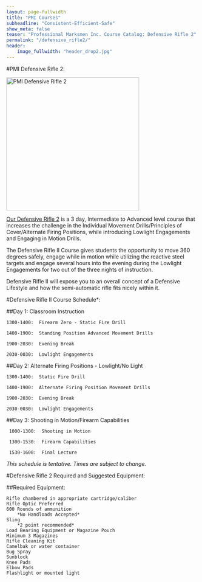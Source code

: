 ```yaml
---
layout: page-fullwidth
title: "PMI Courses"
subheadline: "Consistent-Efficient-Safe"
show_meta: false
teaser: "Professional Marksmen Inc. Course Catalog: Defensive Rifle 2"
permalink: "/defensive_rifle2/"
header:
    image_fullwidth: "header_drop2.jpg"
---
```



#PMI Defensive Rifle 2:

<a href="https://store.professionalmarksmen.com/index.php?l=product_list&c=5" target="_blank"><img src="http://professionalmarksmen.com/images/defrif2.jpg" alt="PMI Defensive Rifle 2" style="width:350px;height:350px;">


[Our Defensive Rifle 2][1] is a 3 day, Intermediate to Advanced level course that increases the challenge in the Individual Movement Drills/Principles of Cover/Alternate Firing Positions, while introducing Lowlight Engagements and Engaging in Motion Drills. 

The Defensive Rifle II Course gives students the opportunity to move 360 degrees safely, engage while in motion while utilizing the reactive steel targets and engage several hours into the evening during the Lowlight Engagements for two out of the three nights of instruction. 

Defensive Rifle II will expose you to an overall concept of a Defensive Lifestyle and how the semi-automatic rifle fits nicely within it. 


#Defensive Rifle II Course Schedule*:

##Day 1:  Classroom Instruction


	1300-1400:  Firearm Zero - Static Fire Drill

	1400-1900:  Standing Position Advanced Movement Drills

	1900-2030:  Evening Break

	2030-0030:  Lowlight Engagements


##Day 2:  Alternate Firing Positions - Lowlight/No Light


	1300-1400:  Static Fire Drill

	1400-1900:  Alternate Firing Position Movement Drills

	1900-2030:  Evening Break

	2030-0030:  Lowlight Engagements


##Day 3:  Shooting in Motion/Firearm Capabilities


     1000-1300:  Shooting in Motion

     1300-1530:  Firearm Capabilities

     1530-1600:  Final Lecture

*This schedule is tentative.  Times are subject to change.*


#Defensive Rifle 2 Required and Suggested Equipment:

##Required Equipment:

	Rifle chambered in appropriate cartridge/caliber
    Rifle Optic Preferred
    600 Rounds of ammunition
        *No Handloads Accepted*
    Sling
        *2 point recommended*
    Load Bearing Equipment or Magazine Pouch
    Minimum 3 Magazines
    Rifle Cleaning Kit
    Camelbak or water container
    Bug Spray
    Sunblock
    Knee Pads
    Elbow Pads
    Flashlight or mounted light



 [1]: https://store.professionalmarksmen.com/index.php?l=product_list&c=5
 [2]: #
 [3]: #
 [4]: #
 [5]: #
 [6]: #
 [7]: #
 [8]: #
 [9]: #
 [10]: #